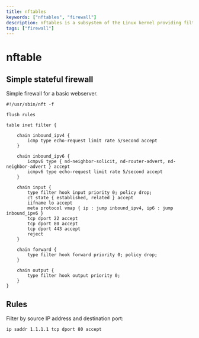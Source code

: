 ```yaml
---
title: nftables
keywords: ["nftables", "firewall"]
description: nftables is a subsystem of the Linux kernel providing filtering and classification of network packets/datagrams/frames.
tags: ["firewall"]
---
```

# nftable

## Simple stateful firewall

Simple firewall for a basic webserver.

```
#!/usr/sbin/nft -f

flush rules

table inet filter {

	chain inbound_ipv4 {
		icmp type echo-request limit rate 5/second accept
	}

	chain inbound_ipv6 {
		icmpv6 type { nd-neighbor-solicit, nd-router-advert, nd-neighbor-advert } accept
		icmpv6 type echo-request limit rate 5/second accept
	}

	chain input {
		type filter hook input priority 0; policy drop;
		ct state { established, related } accept
		iifname lo accept
		meta protocol vmap { ip : jump inbound_ipv4, ip6 : jump inbound_ipv6 }
		tcp dport 22 accept
        tcp dport 80 accept
        tcp dport 443 accept
		reject
	}

	chain forward {
		type filter hook forward priority 0; policy drop;
	}

	chain output {
		type filter hook output priority 0;
	}
}
```

## Rules

Filter by source IP address and destination port:
```
ip saddr 1.1.1.1 tcp dport 80 accept
```
